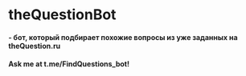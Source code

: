 # theQuestionBot
#### - бот, который подбирает похожие вопросы из уже заданных на theQuestion.ru
#### Ask me at t.me/FindQuestions_bot!
